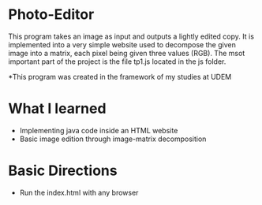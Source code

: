 # Photo-Editor

This program takes an image as input and outputs a lightly edited copy. It is implemented into a very simple website used to decompose the given image into a matrix, each pixel being given three values (RGB). The msot important part of the project is the file tp1.js located in the js folder.

*This program was created in the framework of my studies at UDEM

# What I learned 

* Implementing java code inside an HTML website
* Basic image edition through image-matrix decomposition

# Basic Directions

* Run the index.html with any browser


